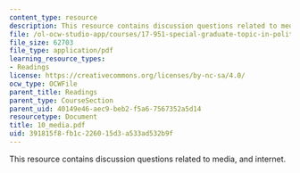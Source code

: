 ```yaml
---
content_type: resource
description: This resource contains discussion questions related to media, and internet.
file: /ol-ocw-studio-app/courses/17-951-special-graduate-topic-in-political-science-political-behavior-fall-2005/391815f8fb1c226015d3a533ad532b9f_10_media.pdf
file_size: 62703
file_type: application/pdf
learning_resource_types:
- Readings
license: https://creativecommons.org/licenses/by-nc-sa/4.0/
ocw_type: OCWFile
parent_title: Readings
parent_type: CourseSection
parent_uid: 40149e46-aec9-beb2-f5a6-7567352a5d14
resourcetype: Document
title: 10_media.pdf
uid: 391815f8-fb1c-2260-15d3-a533ad532b9f
---
```

This resource contains discussion questions related to media, and internet.